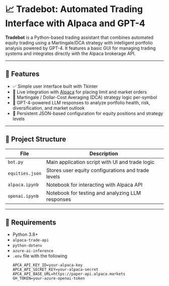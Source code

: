 # 📈 Tradebot: Automated Trading Interface with Alpaca and GPT-4

**Tradebot** is a Python-based trading assistant that combines automated equity trading using a Martingale/DCA strategy with intelligent portfolio analysis powered by GPT-4. It features a basic GUI for managing trading systems and integrates directly with the Alpaca brokerage API.

---

## 🚀 Features

- ✅ Simple user interface built with Tkinter
- 📡 Live integration with [Alpaca](https://alpaca.markets/) for placing limit and market orders
- 🔁 Martingale / Dollar-Cost Averaging (DCA) strategy logic per-symbol
- 🧠 GPT-4-powered LLM responses to analyze portfolio health, risk, diversification, and market outlook
- 💾 Persistent JSON-based configuration for equity positions and strategy levels

---

## 📁 Project Structure

| File | Description |
|------|-------------|
| `bot.py` | Main application script with UI and trade logic |
| `equities.json` | Stores user equity configurations and trade levels |
| `alpaca.ipynb` | Notebook for interacting with Alpaca API |
| `openai.ipynb` | Notebook for testing and analyzing LLM responses |

---

## 🧰 Requirements

- Python 3.8+
- `alpaca-trade-api`
- `python-dotenv`
- `azure-ai-inference`
- `.env` file with the following
  ```env
  APCA_API_KEY_ID=your-alpaca-key
  APCA_API_SECRET_KEY=your-alpaca-secret
  APCA_API_BASE_URL=https://paper-api.alpaca.markets
  GH_TOKEN=your-azure-openai-token